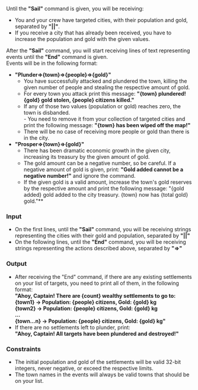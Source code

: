 Until the **"Sail"** command is given, you will be receiving:  
-	You and your crew have targeted cities, with their population and gold, separated by **"||"**.  
-	If you receive a city that has already been received, you have to increase the population and gold with the given values.  
   
After the **"Sail"** command, you will start receiving lines of text representing events until the **"End"** command is given.   
Events will be in the following format:  
-	**"Plunder=>{town}=>{people}=>{gold}"**
      -	You have successfully attacked and plundered the town, killing the given number of people and stealing the respective amount of gold. 
      -	For every town you attack print this message: **"{town} plundered! {gold} gold stolen, {people} citizens killed."**
      -	If any of those two values (population or gold) reaches zero, the town is disbanded.  
                  -  You need to remove it from your collection of targeted cities and print the following message: **"{town} has been wiped off the map!"**
      -	There will be no case of receiving more people or gold than there is in the city.
-	**"Prosper=>{town}=>{gold}"**
      -	There has been dramatic economic growth in the given city, increasing its treasury by the given amount of gold.
      -	The gold amount can be a negative number, so be careful. If a negative amount of gold is given, print: **"Gold added cannot be a negative number!"** and ignore the command.
      -	If the given gold is a valid amount, increase the town's gold reserves by the respective amount and print the following message: 
"{gold added} gold added to the city treasury. {town} now has {total gold} gold."**
### Input
-	On the first lines, until the **"Sail"** command, you will be receiving strings representing the cities with their gold and population, separated by **"||"**
-	On the following lines, until the **"End"** command, you will be receiving strings representing the actions described above, separated by **"=>"**
### Output
-	After receiving the "End" command, if there are any existing settlements on your list of targets, you need to print all of them, in the following format:  
**"Ahoy, Captain! There are {count} wealthy settlements to go to:  
{town1} -> Population: {people} citizens, Gold: {gold} kg  
{town2} -> Population: {people} citizens, Gold: {gold} kg  
   …  
{town…n} -> Population: {people} citizens, Gold: {gold} kg"**  
-	If there are no settlements left to plunder, print:  
**"Ahoy, Captain! All targets have been plundered and destroyed!"**
### Constraints
-	The initial population and gold of the settlements will be valid 32-bit integers, never negative, or exceed the respective limits.
-	The town names in the events will always be valid towns that should be on your list.
